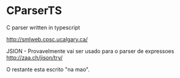 # CParserTS
C parser written in typescript
 


http://smlweb.cpsc.ucalgary.ca/

JSION - Provavelmente vai ser usado para o parser de expressoes
http://zaa.ch/jison/try/

O restante esta escrito "na mao".

